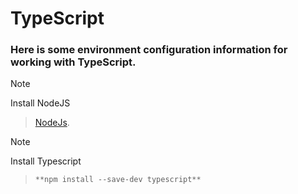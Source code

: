 # TypeScript
### Here is some environment configuration information for working with TypeScript.



> [!NOTE]
>Install NodeJS

>[NodeJs](https://nodejs.org/en).

> [!NOTE]
> Install Typescript

> `**npm install --save-dev typescript**`
